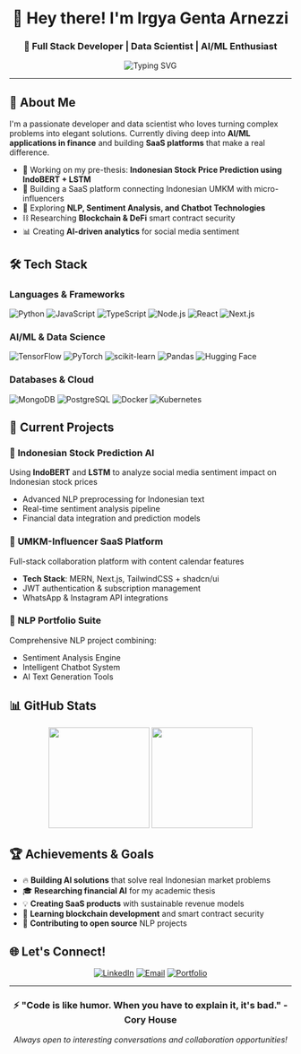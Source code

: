 <div align="center">

# 👋 Hey there! I'm Irgya Genta Arnezzi

### 🚀 Full Stack Developer | Data Scientist | AI/ML Enthusiast

<img src="https://readme-typing-svg.demolab.com?font=Fira+Code&pause=1000&color=00D9FF&center=true&vCenter=true&width=435&lines=Building+AI-Powered+Solutions;NLP+%26+Financial+AI+Specialist;MERN+Stack+Developer;Always+Learning+Something+New!" alt="Typing SVG" />

</div>

---

## 🚀 About Me

I'm a passionate developer and data scientist who loves turning complex problems into elegant solutions. Currently diving deep into **AI/ML applications in finance** and building **SaaS platforms** that make a real difference.

- 🔬 Working on my pre-thesis: **Indonesian Stock Price Prediction using IndoBERT + LSTM**
- 🎯 Building a SaaS platform connecting Indonesian UMKM with micro-influencers
- 🧠 Exploring **NLP, Sentiment Analysis, and Chatbot Technologies**
- ⛓️ Researching **Blockchain & DeFi** smart contract security
- 📊 Creating **AI-driven analytics** for social media sentiment

## 🛠️ Tech Stack

### **Languages & Frameworks**
![Python](https://img.shields.io/badge/Python-3776AB?style=for-the-badge&logo=python&logoColor=white)
![JavaScript](https://img.shields.io/badge/JavaScript-F7DF1E?style=for-the-badge&logo=javascript&logoColor=black)
![TypeScript](https://img.shields.io/badge/TypeScript-007ACC?style=for-the-badge&logo=typescript&logoColor=white)
![Node.js](https://img.shields.io/badge/Node.js-43853D?style=for-the-badge&logo=node.js&logoColor=white)
![React](https://img.shields.io/badge/React-20232A?style=for-the-badge&logo=react&logoColor=61DAFB)
![Next.js](https://img.shields.io/badge/Next.js-000000?style=for-the-badge&logo=nextdotjs&logoColor=white)

### **AI/ML & Data Science**
![TensorFlow](https://img.shields.io/badge/TensorFlow-FF6F00?style=for-the-badge&logo=tensorflow&logoColor=white)
![PyTorch](https://img.shields.io/badge/PyTorch-EE4C2C?style=for-the-badge&logo=pytorch&logoColor=white)
![scikit-learn](https://img.shields.io/badge/scikit--learn-F7931E?style=for-the-badge&logo=scikit-learn&logoColor=white)
![Pandas](https://img.shields.io/badge/Pandas-150458?style=for-the-badge&logo=pandas&logoColor=white)
![Hugging Face](https://img.shields.io/badge/🤗%20Hugging%20Face-FFD21E?style=for-the-badge)

### **Databases & Cloud**
![MongoDB](https://img.shields.io/badge/MongoDB-4EA94B?style=for-the-badge&logo=mongodb&logoColor=white)
![PostgreSQL](https://img.shields.io/badge/PostgreSQL-316192?style=for-the-badge&logo=postgresql&logoColor=white)
![Docker](https://img.shields.io/badge/Docker-2496ED?style=for-the-badge&logo=docker&logoColor=white)
![Kubernetes](https://img.shields.io/badge/Kubernetes-326CE5?style=for-the-badge&logo=kubernetes&logoColor=white)

## 🎯 Current Projects

### 🧠 **Indonesian Stock Prediction AI**
Using **IndoBERT** and **LSTM** to analyze social media sentiment impact on Indonesian stock prices
- Advanced NLP preprocessing for Indonesian text
- Real-time sentiment analysis pipeline
- Financial data integration and prediction models

### 🚀 **UMKM-Influencer SaaS Platform**
Full-stack collaboration platform with content calendar features
- **Tech Stack**: MERN, Next.js, TailwindCSS + shadcn/ui
- JWT authentication & subscription management
- WhatsApp & Instagram API integrations

### 🤖 **NLP Portfolio Suite**
Comprehensive NLP project combining:
- Sentiment Analysis Engine
- Intelligent Chatbot System
- AI Text Generation Tools


## 📊 GitHub Stats
<div align="center">

<img height="180em" src="https://github-readme-stats.vercel.app/api?username=gentaArnezzi&theme=tokyonight&hide_border=false&include_all_commits=true&count_private=true&show_icons=true"/>
<img height="180em" src="https://github-readme-stats.vercel.app/api/top-langs/?username=gentaArnezzi&theme=tokyonight&hide_border=false&include_all_commits=true&count_private=true&layout=compact&langs_count=8"/>

</div>


## 🏆 Achievements & Goals

- 🔥 **Building AI solutions** that solve real Indonesian market problems
- 🎓 **Researching financial AI** for my academic thesis
- 💡 **Creating SaaS products** with sustainable revenue models
- 🌱 **Learning blockchain development** and smart contract security
- 🤝 **Contributing to open source** NLP projects

## 🌐 Let's Connect!

<div align="center">

[![LinkedIn](https://img.shields.io/badge/LinkedIn-0077B5?style=for-the-badge&logo=linkedin&logoColor=white)](https://linkedin.com/in/irgyagentaarnezzi)
[![Email](https://img.shields.io/badge/Email-D14836?style=for-the-badge&logo=gmail&logoColor=white)](mailto:irgyagentaarnezzi@gmail.com)
[![Portfolio](https://img.shields.io/badge/Portfolio-FF5722?style=for-the-badge&logo=todoist&logoColor=white)](#)

</div>

---

<div align="center">

### ⚡ "Code is like humor. When you have to explain it, it's bad." - Cory House

*Always open to interesting conversations and collaboration opportunities!*

</div>
